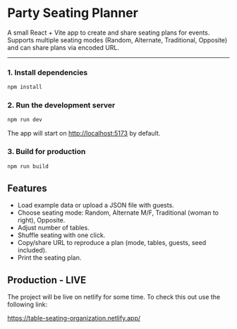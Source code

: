 # Party Seating Planner

A small React + Vite app to create and share seating plans for events.  
Supports multiple seating modes (Random, Alternate, Traditional, Opposite) and can share plans via encoded URL.

---

### 1. Install dependencies

```bash
npm install
```

### 2. Run the development server

```bash
npm run dev
```

The app will start on [http://localhost:5173](http://localhost:5173) by default.

### 3. Build for production

```bash
npm run build
```

## Features

- Load example data or upload a JSON file with guests.
- Choose seating mode: Random, Alternate M/F, Traditional (woman to right), Opposite.
- Adjust number of tables.
- Shuffle seating with one click.
- Copy/share URL to reproduce a plan (mode, tables, guests, seed included).
- Print the seating plan.


## Production - LIVE

The project will be live on netlify for some time. To check this out use the following link:

https://table-seating-organization.netlify.app/
